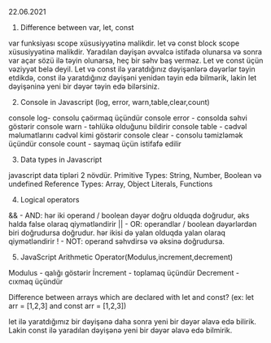 22.06.2021

1. Difference between var, let, const

 var funksiyası scope xüsusiyyətinə malikdir. let və const block scope xüsusiyyətinə malikdir. Yaradılan dəyişən əvvəlcə istifadə olunarsa və sonra var açar sözü ilə təyin olunarsa, heç bir səhv baş verməz. Let ve const üçün vəziyyət belə deyil. Let və const ilə yaratdığınız dəyişənlərə dəyərlər təyin etdikdə, const ilə yaratdığınız dəyişəni yenidən təyin edə bilmərik, lakin let dəyişəninə yeni bir dəyər təyin edə bilərsiniz.

2. Console in Javascript (log, error, warn,table,clear,count)

console log- consolu çaöırmaq üçündür
console error - consolda səhvi göstərir
console warn - təhlükə olduğunu bildirir
console table - cədvəl məlumatlarını cədvəl kimi göstərir
console clear - consolu təmizləmək üçündür
console count - saymaq üçün istifafə edilir

3. Data types in Javascript

javascript data tipləri 2 növdür.
Primitive Types: String, Number, Boolean və undefined
Reference Types: Array, Object Literals, Functions

4. Logical operators

&& - AND: hər iki operand / boolean dəyər doğru olduqda doğrudur, əks halda false olaraq qiymətləndirir
||  - OR: operandlar / boolean dəyərlərdən biri doğrudursa doğrudur. hər ikisi də yalan olduqda yalan olaraq qiymətləndirir
! - NOT: operand səhvdirsə və əksinə doğrudursa.

5. JavaScript Arithmetic Operator(Modulus,increment,decrement)

Modulus - qalığı göstərir
İncrement - toplamaq üçündür
Decrement - cıxmaq üçündür

Difference between arrays which are declared with let and const? (ex: let arr = [1,2,3] and const arr = [1,2,3])

let ilə yaratdığımız bir dəyişənə daha sonra yeni bir dəyər əlavə edə bilirik. Lakin const ilə yaradılan dəyişənə yeni bir dəyər əlavə edə bilmirik.
